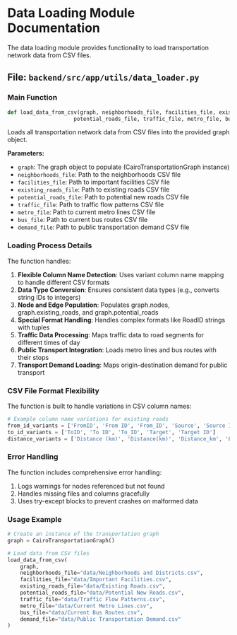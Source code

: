 # Data Loading Module Documentation

The data loading module provides functionality to load transportation network data from CSV files.

## File: `backend/src/app/utils/data_loader.py`

### Main Function

```python
def load_data_from_csv(graph, neighborhoods_file, facilities_file, existing_roads_file, 
                     potential_roads_file, traffic_file, metro_file, bus_file, demand_file)
```

Loads all transportation network data from CSV files into the provided graph object.

**Parameters:**

- `graph`: The graph object to populate (CairoTransportationGraph instance)
- `neighborhoods_file`: Path to the neighborhoods CSV file
- `facilities_file`: Path to important facilities CSV file
- `existing_roads_file`: Path to existing roads CSV file
- `potential_roads_file`: Path to potential new roads CSV file
- `traffic_file`: Path to traffic flow patterns CSV file
- `metro_file`: Path to current metro lines CSV file
- `bus_file`: Path to current bus routes CSV file
- `demand_file`: Path to public transportation demand CSV file

### Loading Process Details

The function handles:

1. **Flexible Column Name Detection**: Uses variant column name mapping to handle different CSV formats
2. **Data Type Conversion**: Ensures consistent data types (e.g., converts string IDs to integers)
3. **Node and Edge Population**: Populates graph.nodes, graph.existing_roads, and graph.potential_roads
4. **Special Format Handling**: Handles complex formats like RoadID strings with tuples
5. **Traffic Data Processing**: Maps traffic data to road segments for different times of day
6. **Public Transport Integration**: Loads metro lines and bus routes with their stops
7. **Transport Demand Loading**: Maps origin-destination demand for public transport

### CSV File Format Flexibility

The function is built to handle variations in CSV column names:

```python
# Example column name variations for existing roads
from_id_variants = ['FromID', 'From ID', 'From_ID', 'Source', 'Source ID']
to_id_variants = ['ToID', 'To ID', 'To_ID', 'Target', 'Target ID']
distance_variants = ['Distance (km)', 'Distance(km)', 'Distance_km', 'Length (km)']
```

### Error Handling

The function includes comprehensive error handling:

1. Logs warnings for nodes referenced but not found
2. Handles missing files and columns gracefully
3. Uses try-except blocks to prevent crashes on malformed data

### Usage Example

```python
# Create an instance of the transportation graph
graph = CairoTransportationGraph()

# Load data from CSV files
load_data_from_csv(
    graph,
    neighborhoods_file="data/Neighborhoods and Districts.csv",
    facilities_file="data/Important Facilities.csv",
    existing_roads_file="data/Existing Roads.csv",
    potential_roads_file="data/Potential New Roads.csv",
    traffic_file="data/Traffic Flow Patterns.csv",
    metro_file="data/Current Metro Lines.csv",
    bus_file="data/Current Bus Routes.csv",
    demand_file="data/Public Transportation Demand.csv"
)
```
